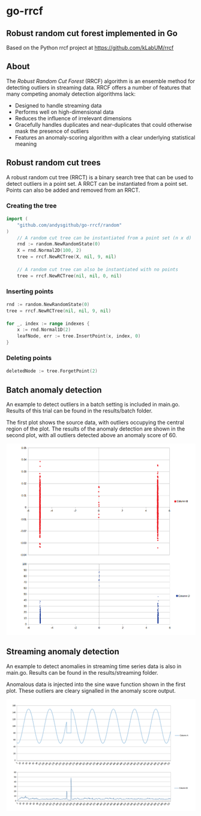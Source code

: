 # go-rrcf

## Robust random cut forest implemented in Go

Based on the Python rrcf project at https://github.com/kLabUM/rrcf

## About

The *Robust Random Cut Forest* (RRCF) algorithm is an ensemble method for detecting outliers in streaming data. RRCF offers a number of features that many competing anomaly detection algorithms lack:

- Designed to handle streaming data
- Performs well on high-dimensional data
- Reduces the influence of irrelevant dimensions
- Gracefully handles duplicates and near-duplicates that could otherwise mask the presence of outliers
- Features an anomaly-scoring algorithm with a clear underlying statistical meaning

## Robust random cut trees

A robust random cut tree (RRCT) is a binary search tree that can be used to detect outliers in a point set. A RRCT can be instantiated from a point set. Points can also be added and removed from an RRCT.

### Creating the tree

```go
import (
	"github.com/andysgithub/go-rrcf/random"
)
    // A random cut tree can be instantiated from a point set (n x d)
    rnd := random.NewRandomState(0)
	X = rnd.Normal2D(100, 2)
	tree = rrcf.NewRCTree(X, nil, 9, nil)

    // A random cut tree can also be instantiated with no points
    tree = rrcf.NewRCTree(nil, nil, 0, nil)
```

### Inserting points

```go
rnd := random.NewRandomState(0)
tree = rrcf.NewRCTree(nil, nil, 9, nil)

for _, index := range indexes {
    x := rnd.Normal1D(2)
    leafNode, err := tree.InsertPoint(x, index, 0)
}
```

### Deleting points

```go
deletedNode := tree.ForgetPoint(2)
```

## Batch anomaly detection

An example to detect outliers in a batch setting is included in main.go. Results of this trial can be found in the results/batch folder.

The first plot shows the source data, with outliers occupying the central region of the plot. The results of the anomaly detection are shown in the second plot, with all outliers detected above an anomaly score of 60.

![Image](https://github.com/andysgithub/go-rrcf/raw/master/results/batch/plot.png) 

## Streaming anomaly detection

An example to detect anomalies in streaming time series data is also in main.go. Results can be found in the results/streaming folder.

Anomalous data is injected into the sine wave function shown in the first plot. These outliers are cleary signalled in the anomaly score output.

![Image](https://github.com/andysgithub/go-rrcf/raw/master/results/streaming/plot.png) 